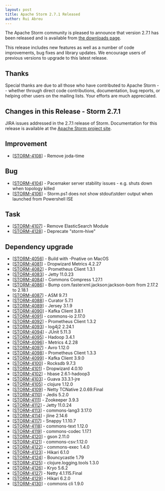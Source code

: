 ```yaml
---
layout: post
title: Apache Storm 2.7.1 Released
author: Rui Abreu
---
```


The Apache Storm community is pleased to announce that version 2.7.1 has been
released and is available from [the downloads page](/downloads.html).

This release includes new features as well as a number of code improvements, bug fixes and library updates.
We encourage users of previous versions to upgrade to this latest release.

Thanks
------
Special thanks are due to all those who have contributed to Apache Storm -- whether
through direct code contributions, documentation, bug reports, or helping other
users on the mailing lists. Your efforts are much appreciated.


Changes in this Release - Storm 2.7.1
---------
<p>JIRA issues addressed in the 2.7.1 release of Storm. Documentation for this release is available at the <a href="https://storm.apache.org/">Apache Storm project site</a>.</p>

<h2>Improvement</h2>
<ul>
    <li>[<a href="https://issues.apache.org/jira/browse/STORM-4108">STORM-4108</a>] - Remove joda-time </li>
</ul>

<h2>Bug</h2>
<ul>
    <li>[<a href="https://issues.apache.org/jira/browse/STORM-4104">STORM-4104</a>] - Pacemaker server stability issues - e.g. shuts down when topology killed</li>
    <li>[<a href="https://issues.apache.org/jira/browse/STORM-4106">STORM-4106</a>] - Storm.ps1 does not show stdout\stderr output when launched from Powershell ISE</li>
</ul>

<h2>Task</h2>
<ul>
    <li>[<a href="https://issues.apache.org/jira/browse/STORM-4107">STORM-4107</a>] - Remove ElasticSearch Module</li>
	<li>[<a href="https://issues.apache.org/jira/browse/STORM-4128">STORM-4128</a>] - Deprecate "storm-hive"</li>
</ul>

<h2>Dependency upgrade</h2>
<ul>
    <li>[<a href="https://issues.apache.org/jira/browse/STORM-4056">STORM-4056</a>] - Build with -Pnative on MacOS</li>
	<li>[<a href="https://issues.apache.org/jira/browse/STORM-4081">STORM-4081</a>] - Dropwizard Metrics 4.2.27</li>
	<li>[<a href="https://issues.apache.org/jira/browse/STORM-4082">STORM-4082</a>] - Prometheus Client 1.3.1</li>
	<li>[<a href="https://issues.apache.org/jira/browse/STORM-4083">STORM-4083</a>] - Jetty 11.0.23</li>
	<li>[<a href="https://issues.apache.org/jira/browse/STORM-4084">STORM-4084</a>] - Commons Compress 1.27.1</li>
	<li>[<a href="https://issues.apache.org/jira/browse/STORM-4086">STORM-4086</a>] - Bump com.fasterxml.jackson:jackson-bom from 2.17.2 to 2.18.1</li>
	<li>[<a href="https://issues.apache.org/jira/browse/STORM-4087">STORM-4087</a>] - ASM 9.7.1</li>
	<li>[<a href="https://issues.apache.org/jira/browse/STORM-4088">STORM-4088</a>] - Curator 5.7.1</li>
	<li>[<a href="https://issues.apache.org/jira/browse/STORM-4089">STORM-4089</a>] - Jersey 3.1.9</li>
	<li>[<a href="https://issues.apache.org/jira/browse/STORM-4090">STORM-4090</a>] - Kafka Client 3.8.1</li>
	<li>[<a href="https://issues.apache.org/jira/browse/STORM-4091">STORM-4091</a>] - commons-io 2.17.0</li>
	<li>[<a href="https://issues.apache.org/jira/browse/STORM-4092">STORM-4092</a>] - Prometheus Client 1.3.2</li>
	<li>[<a href="https://issues.apache.org/jira/browse/STORM-4093">STORM-4093</a>] - log4j2 2.24.1</li>
	<li>[<a href="https://issues.apache.org/jira/browse/STORM-4094">STORM-4094</a>] - JUnit 5.11.3</li>
	<li>[<a href="https://issues.apache.org/jira/browse/STORM-4095">STORM-4095</a>] - Hadoop 3.4.1</li>
	<li>[<a href="https://issues.apache.org/jira/browse/STORM-4096">STORM-4096</a>] - Metrics 4.2.28</li>
	<li>[<a href="https://issues.apache.org/jira/browse/STORM-4097">STORM-4097</a>] - Avro 1.12.0</li>
	<li>[<a href="https://issues.apache.org/jira/browse/STORM-4098">STORM-4098</a>] - Prometheus Client 1.3.3</li>
	<li>[<a href="https://issues.apache.org/jira/browse/STORM-4099">STORM-4099</a>] - Kafka Client 3.9.0</li>
	<li>[<a href="https://issues.apache.org/jira/browse/STORM-4100">STORM-4100</a>] - Rocksdb 9.7.3</li>
	<li>[<a href="https://issues.apache.org/jira/browse/STORM-4101">STORM-4101</a>] - Dropwizard 4.0.10</li>
	<li>[<a href="https://issues.apache.org/jira/browse/STORM-4102">STORM-4102</a>] - hbase 2.6.1-hadoop3</li>
	<li>[<a href="https://issues.apache.org/jira/browse/STORM-4103">STORM-4103</a>] - Guava 33.3.1-jre</li>
	<li>[<a href="https://issues.apache.org/jira/browse/STORM-4105">STORM-4105</a>] - clojure 1.12.0</li>
	<li>[<a href="https://issues.apache.org/jira/browse/STORM-4109">STORM-4109</a>] - Netty TCNative 2.0.69.Final</li>
	<li>[<a href="https://issues.apache.org/jira/browse/STORM-4110">STORM-4110</a>] - Jedis 5.2.0</li>
	<li>[<a href="https://issues.apache.org/jira/browse/STORM-4111">STORM-4111</a>] - Zookeeper 3.9.3</li>
	<li>[<a href="https://issues.apache.org/jira/browse/STORM-4112">STORM-4112</a>] - Jetty 11.0.24</li>
	<li>[<a href="https://issues.apache.org/jira/browse/STORM-4113">STORM-4113</a>] - commons-lang3 3.17.0</li>
	<li>[<a href="https://issues.apache.org/jira/browse/STORM-4114">STORM-4114</a>] - jline 2.14.6</li>
	<li>[<a href="https://issues.apache.org/jira/browse/STORM-4117">STORM-4117</a>] - Snappy 1.1.10.7</li>
	<li>[<a href="https://issues.apache.org/jira/browse/STORM-4118">STORM-4118</a>] - commons-text 1.12.0</li>
	<li>[<a href="https://issues.apache.org/jira/browse/STORM-4119">STORM-4119</a>] - commons-codec 1.17.1</li>
	<li>[<a href="https://issues.apache.org/jira/browse/STORM-4120">STORM-4120</a>] - gson 2.11.0</li>
	<li>[<a href="https://issues.apache.org/jira/browse/STORM-4121">STORM-4121</a>] - commons-csv:1.12.0</li>
	<li>[<a href="https://issues.apache.org/jira/browse/STORM-4122">STORM-4122</a>] - commons-exec 1.4.0</li>
	<li>[<a href="https://issues.apache.org/jira/browse/STORM-4123">STORM-4123</a>] - Hikari 6.1.0</li>
	<li>[<a href="https://issues.apache.org/jira/browse/STORM-4124">STORM-4124</a>] - Bouncycastle 1.79</li>
	<li>[<a href="https://issues.apache.org/jira/browse/STORM-4125">STORM-4125</a>] - clojure.logging.tools 1.3.0</li>
	<li>[<a href="https://issues.apache.org/jira/browse/STORM-4126">STORM-4126</a>] - Kryo 5.6.2</li>
	<li>[<a href="https://issues.apache.org/jira/browse/STORM-4127">STORM-4127</a>] - Netty 4.1.115.Final </li>
	<li>[<a href="https://issues.apache.org/jira/browse/STORM-4129">STORM-4129</a>] - Hikari 6.2.0</li>
	<li>[<a href="https://issues.apache.org/jira/browse/STORM-4130">STORM-4130</a>] - commons cli 1.9.0</li>
</ul>
</body>   

